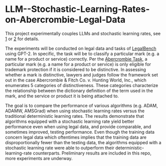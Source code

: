 # LLM--Stochastic-Learning-Rates-on-Abercrombie-Legal-Data

This project experimentally couples LLMs and stochastic learning rates, see [1](https://arxiv.org/pdf/2110.10710.pdf) or [2](https://ieeexplore.ieee.org/abstract/document/9809984) for details.

The experiments will be conducted on legal data and tasks of [LegalBench](https://github.com/HazyResearch/legalbench) using GPT-2. In specific, the task will be to classify a particular mark (e.g. a name for a product or service) correctly. Per the [Abercrombie Task](https://github.com/HazyResearch/legalbench/tree/main/tasks/abercrombie), a particular mark (e.g. a name for a product or service) is only eligible for trademark protection if it is considered to be distinctive. In assessing whether a mark is distinctive, lawyers and judges follow the framework set out in the case Abercrombie & Fitch Co. v. Hunting World, Inc., which enumerates 5 categories of distinctiveness. These categories characterize the relationship between the dictionary definition of the term used in the mark, and the service or product it is being attached to.

The goal is to compare the performance of various algorithms (e.g. ADAM, ADAMW, AMSGrad) when using stochastic learning rates versus the traditional deterministic learning rates. The results demonstrate that algorithms equipped with a stochastic learning rate yield better performance even when using legal data, and provide comparable, and sometimes improved, testing performance. Even though the training data concern legal data which oftentimes implies that the training data are disproportionally fewer than the testing data, the algorithms equipped with a stochastic learning rate were able to outperform their deterministic-learning-rate counterparts. Preliminary results are included in this repo, more experiments are underway.

